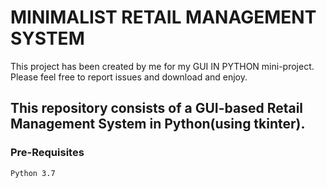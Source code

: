 # MINIMALIST RETAIL MANAGEMENT SYSTEM

This project has been created by me for my GUI IN PYTHON mini-project. Please feel free to report issues and download and enjoy.

## This repository consists of a GUI-based Retail Management System in Python(using tkinter). 

### Pre-Requisites
`Python 3.7`
